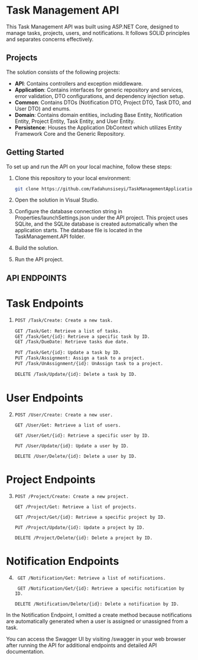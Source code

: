 # Task Management API

This Task Management API was built using ASP.NET Core, designed to manage tasks, projects, users, and notifications. It follows SOLID principles and separates concerns effectively.

## Projects

The solution consists of the following projects:

- **API**: Contains controllers and exception middleware.
- **Application**: Contains interfaces for generic repository and services, error validation, DTO configurations, and dependency injection setup.
- **Common**: Contains DTOs (Notification DTO, Project DTO, Task DTO, and User DTO) and enums.
- **Domain**: Contains domain entities, including Base Entity, Notification Entity, Project Entity, Task Entity, and User Entity.
- **Persistence**: Houses the Application DbContext which utilizes Entity Framework Core and the Generic Repository.

## Getting Started

To set up and run the API on your local machine, follow these steps:

1. Clone this repository to your local environment:

   ```bash
   git clone https://github.com/Fadahunsiseyi/TaskManagementApplication.git
2. Open the solution in Visual Studio.
3. Configure the database connection string in Properties/launchSettings.json under the API project. This project uses SQLite, and the SQLite database is created automatically when the application starts. The database file is located in the TaskManagement.API folder.
4. Build the solution.
5. Run the API project.

## API ENDPOINTS

# Task Endpoints
1. ```bash
   POST /Task/Create: Create a new task.
   
   GET /Task/Get: Retrieve a list of tasks.
   GET /Task/Get/{id}: Retrieve a specific task by ID.
   GET /Task/DueDate: Retrieve tasks due date.
   
   PUT /Task/Get/{id}: Update a task by ID.
   PUT /Task/Assignment: Assign a task to a project.
   PUT /Task/UnAssignment/{id}: UnAssign task to a project.
   
   DELETE /Task/Update/{id}: Delete a task by ID.

# User Endpoints
2. ```
   POST /User/Create: Create a new user.
   
   GET /User/Get: Retrieve a list of users.
   
   GET /User/Get/{id}: Retrieve a specific user by ID.
   
   PUT /User/Update/{id}: Update a user by ID.
   
   DELETE /User/Delete/{id}: Delete a user by ID.
   
# Project Endpoints
3. ```
   POST /Project/Create: Create a new project.
   
   GET /Project/Get: Retrieve a list of projects.
   
   GET /Project/Get/{id}: Retrieve a specific project by ID.
   
   PUT /Project/Update/{id}: Update a project by ID.
   
   DELETE /Project/Delete/{id}: Delete a project by ID.

# Notification Endpoints
4. ```
    GET /Notification/Get: Retrieve a list of notifications.
   
    GET /Notification/Get/{id}: Retrieve a specific notification by ID.
   
   DELETE /Notification/Delete/{id}: Delete a notification by ID.

In the Notification Endpoint, I omitted a create method because notifications are automatically generated when a user is assigned or unassigned from a task.

You can access the Swagger UI by visiting /swagger in your web browser after running the API for additional endpoints and detailed API documentation.

